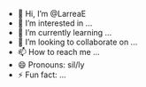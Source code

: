 - 👋 Hi, I’m @LarreaE
- 👀 I’m interested in ...
- 🌱 I’m currently learning ...
- 💞️ I’m looking to collaborate on ...
- 📫 How to reach me ...
- 😄 Pronouns: sil/ly
- ⚡ Fun fact: ...

<!---
LarreaE/LarreaE is a ✨ special ✨ repository because its `README.md` (this file) appears on your GitHub profile.
You can click the Preview link to take a look at your changes.
--->
